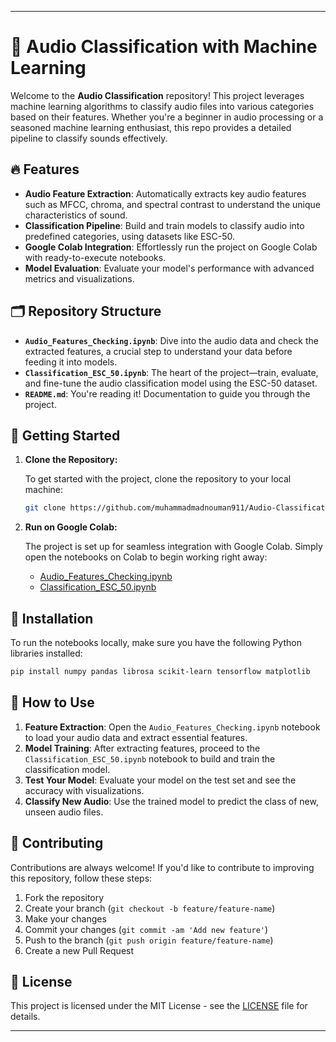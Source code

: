
---

# 🎵 **Audio Classification with Machine Learning**

Welcome to the **Audio Classification** repository! This project leverages machine learning algorithms to classify audio files into various categories based on their features. Whether you're a beginner in audio processing or a seasoned machine learning enthusiast, this repo provides a detailed pipeline to classify sounds effectively.

## 🔥 **Features**

* **Audio Feature Extraction**: Automatically extracts key audio features such as MFCC, chroma, and spectral contrast to understand the unique characteristics of sound.
* **Classification Pipeline**: Build and train models to classify audio into predefined categories, using datasets like ESC-50.
* **Google Colab Integration**: Effortlessly run the project on Google Colab with ready-to-execute notebooks.
* **Model Evaluation**: Evaluate your model's performance with advanced metrics and visualizations.

## 🗂 **Repository Structure**

* **`Audio_Features_Checking.ipynb`**: Dive into the audio data and check the extracted features, a crucial step to understand your data before feeding it into models.
* **`Classification_ESC_50.ipynb`**: The heart of the project—train, evaluate, and fine-tune the audio classification model using the ESC-50 dataset.
* **`README.md`**: You're reading it! Documentation to guide you through the project.

## 🚀 **Getting Started**

1. **Clone the Repository:**

   To get started with the project, clone the repository to your local machine:

   ```bash
   git clone https://github.com/muhammadmadnouman911/Audio-Classification.git
   ```

2. **Run on Google Colab:**

   The project is set up for seamless integration with Google Colab. Simply open the notebooks on Colab to begin working right away:

   * [Audio\_Features\_Checking.ipynb](https://colab.research.google.com/)
   * [Classification\_ESC\_50.ipynb](https://colab.research.google.com/)

## 🧩 **Installation**

To run the notebooks locally, make sure you have the following Python libraries installed:

```bash
pip install numpy pandas librosa scikit-learn tensorflow matplotlib
```

## 🔨 **How to Use**

1. **Feature Extraction**: Open the `Audio_Features_Checking.ipynb` notebook to load your audio data and extract essential features.
2. **Model Training**: After extracting features, proceed to the `Classification_ESC_50.ipynb` notebook to build and train the classification model.
3. **Test Your Model**: Evaluate your model on the test set and see the accuracy with visualizations.
4. **Classify New Audio**: Use the trained model to predict the class of new, unseen audio files.

## 🌱 **Contributing**

Contributions are always welcome! If you'd like to contribute to improving this repository, follow these steps:

1. Fork the repository
2. Create your branch (`git checkout -b feature/feature-name`)
3. Make your changes
4. Commit your changes (`git commit -am 'Add new feature'`)
5. Push to the branch (`git push origin feature/feature-name`)
6. Create a new Pull Request

## 📜 **License**

This project is licensed under the MIT License - see the [LICENSE](LICENSE) file for details.

---
